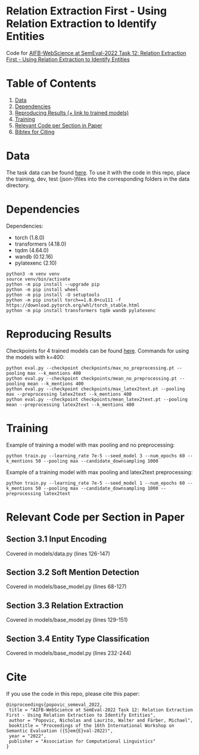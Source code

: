 # Relation Extraction First - Using Relation Extraction to Identify Entities

Code for [AIFB-WebScience at SemEval-2022 Task 12: Relation Extraction First - Using Relation Extraction to Identify Entities](https://arxiv.org/abs/2203.05325)

# Table of Contents
1. [Data](#data)
2. [Dependencies](#dependencies)
3. [Reproducing Results (+ link to trained models)](#reproducing-results)
4. [Training](#training)
4. [Relevant Code per Section in Paper](#relevant-code-per-section-in-paper)
4. [Bibtex for Citing](#cite)

# Data
The task data can be found [here](https://competitions.codalab.org/competitions/34011#participate-get_starting_kit).
To use it with the code in this repo, place the training, dev, test (json-)files into the corresponding folders in the data directory.

# Dependencies

Dependencies:
- torch (1.8.0)
- transformers (4.18.0)
- tqdm (4.64.0)
- wandb (0.12.16)
- pylatexenc (2.10)

```
python3 -m venv venv
source venv/bin/activate
python -m pip install --upgrade pip
python -m pip install wheel
python -m pip install -U setuptools
python -m pip install torch==1.8.0+cu111 -f https://download.pytorch.org/whl/torch_stable.html
python -m pip install transformers tqdm wandb pylatexenc
```

# Reproducing Results
Checkpoints for 4 trained models can be found [here](https://drive.google.com/drive/folders/1AJv4Q20SH5toUL7H3PCTuzQapRJ7ZpF-?usp=sharing).
Commands for using the models with k=400:
```
python eval.py --checkpoint checkpoints/max_no_preprocessing.pt --pooling max --k_mentions 400
python eval.py --checkpoint checkpoints/mean_no_preprocessing.pt --pooling mean --k_mentions 400
python eval.py --checkpoint checkpoints/max_latex2text.pt --pooling max --preprocessing latex2text --k_mentions 400
python eval.py --checkpoint checkpoints/mean_latex2text.pt --pooling mean --preprocessing latex2text --k_mentions 400
```

# Training
Example of training a model with max pooling and no preprocessing:
```
python train.py --learning_rate 7e-5 --seed_model 3 --num_epochs 60 --k_mentions 50 --pooling max --candidate_downsampling 1000
```

Example of a training model with max pooling and latex2text preprocessing:
```
python train.py --learning_rate 7e-5 --seed_model 1 --num_epochs 60 --k_mentions 50 --pooling max --candidate_downsampling 1000 --preprocessing latex2text
```

# Relevant Code per Section in Paper

## Section 3.1 Input Encoding

Covered in models/data.py (lines 126-147)

## Section 3.2 Soft Mention Detection

Covered in models/base_model.py (lines 68-127)

## Section 3.3 Relation Extraction

Covered in models/base_model.py (lines 129-151)

## Section 3.4 Entity Type Classification

Covered in models/base_model.py (lines 232-244)

# Cite
If you use the code in this repo, please cite this paper:

```
@inproceedings{popovic_semeval_2022, 
 title = "AIFB-WebScience at SemEval-2022 Task 12: Relation Extraction First - Using Relation Extraction to Identify Entities", 
 author = "Popovic, Nicholas and Laurito, Walter and Färber, Michael",
 booktitle = "Proceedings of the 16th International Workshop on Semantic Evaluation ({S}em{E}val-2022)", 
 year = "2022", 
 publisher = "Association for Computational Linguistics"
}
```